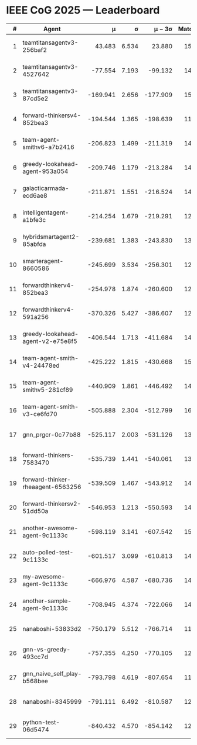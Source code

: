 # IEEE CoG 2025 — Leaderboard

| # | Agent | μ | σ | μ − 3σ | Matches | Updated |
|---:|---|---:|---:|---:|---:|---|
| 1 | teamtitansagentv3-256baf2 | 43.483 | 6.534 | 23.880 | 15416 | 2025-08-22 12:06 |
| 2 | teamtitansagentv3-4527642 | -77.554 | 7.193 | -99.132 | 14590 | 2025-08-22 12:06 |
| 3 | teamtitansagentv3-87cd5e2 | -169.941 | 2.656 | -177.909 | 15806 | 2025-08-22 12:06 |
| 4 | forward-thinkersv4-852bea3 | -194.544 | 1.365 | -198.639 | 11748 | 2025-08-22 12:06 |
| 5 | team-agent-smithv6-a7b2416 | -206.823 | 1.499 | -211.319 | 14580 | 2025-08-22 12:06 |
| 6 | greedy-lookahead-agent-953a054 | -209.746 | 1.179 | -213.284 | 14238 | 2025-08-22 12:06 |
| 7 | galacticarmada-ecd6ae8 | -211.871 | 1.551 | -216.524 | 14100 | 2025-08-22 12:06 |
| 8 | intelligentagent-a1bfe3c | -214.254 | 1.679 | -219.291 | 12599 | 2025-08-22 12:06 |
| 9 | hybridsmartagent2-85abfda | -239.681 | 1.383 | -243.830 | 13188 | 2025-08-22 12:06 |
| 10 | smarteragent-8660586 | -245.699 | 3.534 | -256.301 | 12531 | 2025-08-22 12:06 |
| 11 | forwardthinkerv4-852bea3 | -254.978 | 1.874 | -260.600 | 12125 | 2025-08-22 12:06 |
| 12 | forwardthinkerv4-591a256 | -370.326 | 5.427 | -386.607 | 12323 | 2025-08-22 12:06 |
| 13 | greedy-lookahead-agent-v2-e75e8f5 | -406.544 | 1.713 | -411.684 | 14598 | 2025-08-22 12:06 |
| 14 | team-agent-smith-v4-24478ed | -425.222 | 1.815 | -430.668 | 15402 | 2025-08-22 12:06 |
| 15 | team-agent-smithv5-281cf89 | -440.909 | 1.861 | -446.492 | 14780 | 2025-08-22 12:06 |
| 16 | team-agent-smith-v3-ce6fd70 | -505.888 | 2.304 | -512.799 | 16242 | 2025-08-22 12:06 |
| 17 | gnn_prgcr-0c77b88 | -525.117 | 2.003 | -531.126 | 13280 | 2025-08-22 12:06 |
| 18 | forward-thinkers-7583470 | -535.739 | 1.441 | -540.061 | 13800 | 2025-08-22 12:06 |
| 19 | forward-thinker-rheaagent-6563256 | -539.509 | 1.467 | -543.912 | 14260 | 2025-08-22 12:06 |
| 20 | forward-thinkersv2-51dd50a | -546.953 | 1.213 | -550.593 | 14620 | 2025-08-22 12:06 |
| 21 | another-awesome-agent-9c1133c | -598.119 | 3.141 | -607.542 | 15800 | 2025-08-22 12:06 |
| 22 | auto-polled-test-9c1133c | -601.517 | 3.099 | -610.813 | 14840 | 2025-08-22 12:06 |
| 23 | my-awesome-agent-9c1133c | -666.976 | 4.587 | -680.736 | 14980 | 2025-08-22 12:06 |
| 24 | another-sample-agent-9c1133c | -708.945 | 4.374 | -722.066 | 14840 | 2025-08-22 12:06 |
| 25 | nanaboshi-53833d2 | -750.179 | 5.512 | -766.714 | 11460 | 2025-08-22 12:06 |
| 26 | gnn-vs-greedy-493cc7d | -757.355 | 4.250 | -770.105 | 12200 | 2025-08-22 12:06 |
| 27 | gnn_naive_self_play-b568bee | -793.798 | 4.619 | -807.654 | 11880 | 2025-08-22 12:06 |
| 28 | nanaboshi-8345999 | -791.111 | 6.492 | -810.587 | 12470 | 2025-08-22 12:06 |
| 29 | python-test-06d5474 | -840.432 | 4.570 | -854.142 | 12210 | 2025-08-22 12:06 |
